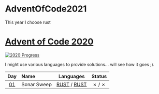# AdventOfCode2021
This year I choose rust


[Advent of Code 2020](https://adventofcode.com/2021)
========================

[![2020 Progress](https://img.shields.io/endpoint?url=https://raw.githubusercontent.com/bialas1993/AdventOfCode2021/master/.github/badges.json)](./)

I might use various languages to provide solutions... will see how it goes ;).

| Day                                        | Name                                  | Languages                                       | Status   |
|:------------------------------------------:|:--------------------------------------|:-----------------------------------------------:|:--------:|
| [01](https://adventofcode.com/2021/day/1)  |  Sonar Sweep  | [RUST](day01/1/main.go) / [RUST](day01/2/main.go)   |   ✗ / ✗  |